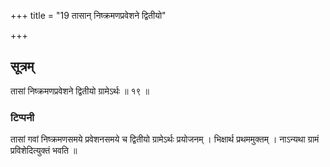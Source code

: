 +++
title = "19 तासान् निष्क्रमणप्रवेशने द्वितीयो"

+++
## सूत्रम्
तासां निष्क्रमणप्रवेशने द्वितीयो ग्रामेऽर्थः ॥ १९ ॥
### टिप्पनी
तासां गवां निष्क्रमणसमये प्रवेशनसमये च द्वितीयो ग्रामेऽर्थः प्रयोजनम् । भिक्षार्थ प्रथममुक्तम् । नाऽन्यथा ग्रामं प्रविशेदित्युक्तं भवति ॥  
